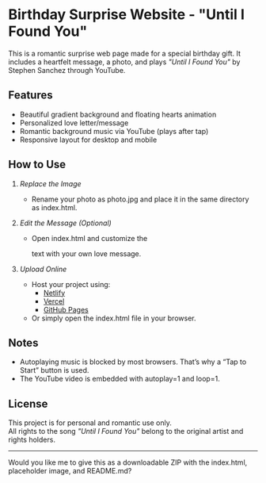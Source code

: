 
# Birthday Surprise Website - "Until I Found You"

This is a romantic surprise web page made for a special birthday gift. It includes a heartfelt message, a photo, and plays *"Until I Found You"* by Stephen Sanchez through YouTube.

## Features

- Beautiful gradient background and floating hearts animation
- Personalized love letter/message
- Romantic background music via YouTube (plays after tap)
- Responsive layout for desktop and mobile

## How to Use

1. *Replace the Image*
   - Rename your photo as photo.jpg and place it in the same directory as index.html.

2. *Edit the Message (Optional)*
   - Open index.html and customize the <p> text with your own love message.

3. *Upload Online*
   - Host your project using:
     - [Netlify](https://netlify.com)
     - [Vercel](https://vercel.com)
     - [GitHub Pages](https://pages.github.com)
   - Or simply open the index.html file in your browser.

## Notes

- Autoplaying music is blocked by most browsers. That’s why a “Tap to Start” button is used.
- The YouTube video is embedded with autoplay=1 and loop=1.

## License

This project is for personal and romantic use only.  
All rights to the song *"Until I Found You"* belong to the original artist and rights holders.


---

Would you like me to give this as a downloadable ZIP with the index.html, placeholder image, and README.md?
